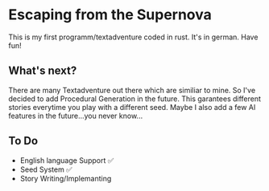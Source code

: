 # Escaping from the Supernova
This is my first programm/textadventure coded in rust. It's in german. Have fun!
## What's next?
There are many Textadventure out there which are similiar to mine. So I've decided to add Procedural Generation in the future. This garantees different stories everytime you play with a different seed. Maybe I also add a few AI features in the future...you never know...
## To Do
- English language Support :white_check_mark:
- Seed System :white_check_mark:
- Story Writing/Implemanting


